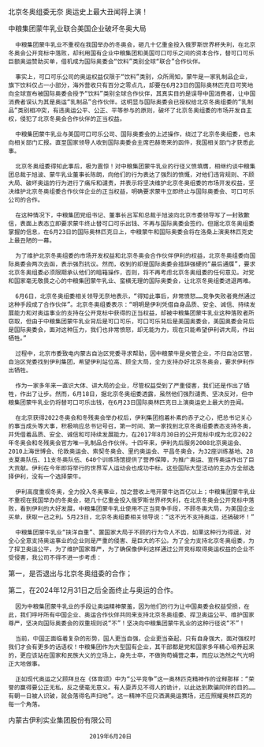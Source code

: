 北京冬奥组委无奈 奥运史上最大丑闻将上演！

中粮集团蒙牛乳业联合美国企业破坏冬奥大局



      中粮集团蒙牛乳业不重视在我国举办的冬奥会，砸几十亿重金投入俄罗斯世界杯失利，在北京冬奥会公开竞标中落败，却利用国有企业中粮集团和美国可口可乐之间的资本合作，替可口可乐巨额奥运赞助买单，借机成为国际奥委会“饮料”类别全球“联合”合作伙伴。

      事实上，可口可乐公司的奥运权益仅限于“饮料”类别，众所周知，蒙牛是一家乳制品企业，旗下饮料仅占一小部分，海外营收只有百分之零点几，却要在6月23日的国际奥林匹克日可笑地向全球宣布被国际奥委会授予“饮料”类别全球合作伙伴，其真实目的是误导中国消费者，让中国消费者误认为其是奥运“乳制品”合作伙伴。这明显与国际奥委会已授权给北京冬奥组委的“乳制品”类别相冲突，有违奥运公平、公正、平等参与的原则，破坏了北京冬奥组委的市场开发自主权，侵犯了北京冬奥会合作伙伴的正当权益。

      中粮集团蒙牛乳业与美国可口可乐公司、国际奥委会的上述操作，绕过了北京冬奥组委，也未向相关部门汇报。直至国家领导人收到国际奥委会主席巴赫寄来的函件，我国相关部门才获悉此事。

      北京冬奥组委得知此事后，极为震惊！对中粮集团蒙牛乳业的行径义愤填膺，相继约谈中粮集团总裁于旭波、蒙牛乳业董事长陈朗，向他们的行为表达了强烈的愤慨，对他们违背规则、不顾大局、破坏奥运的行为进行了痛斥和谴责，并表示将坚决维护北京冬奥组委的市场开发权益，坚决维护北京冬奥组委合作伙伴企业的正当权益，明确要求蒙牛立即终止与国际奥委会、可口可乐公司的合作。

      在这种情况下，中粮集团党组书记、董事长吕军和总裁于旭波向北京市委领导写了一封致歉信，表面上表态立即要求蒙牛终止替可口可乐出钱、不再与国际奥委会签约。但据北京冬奥组委掌握的信息，在6月23日的国际奥林匹克日上，中粮蒙牛和国际奥委会将在洛桑上演奥林匹克史上最丑陋的一幕。

      为了维护北京冬奥组委的市场开发权益和北京冬奥会合作伙伴伊利的权益，北京冬奥组委向国际奥委会两次去函，表示强烈抗议。然而，收到的却是国际奥委会措辞强硬的“最后通牒”，要求北京冬奥组委必须限期承认他们的暗箱操作，否则，将不再考虑北京冬奥组委的任何意见。对党和国家毫无敬畏之心的中粮集团蒙牛乳业、蛮横无理的国际奥委会，让北京冬奥组委进退两难。

      6月6日，北京冬奥组委相关领导无奈地表示，“得知此事后，非常愤怒……竞争失败者竟然通过这种手段成了合作伙伴”。北京冬奥组委表示：“明明是伊利凭借自身品质、安全、诚信、持续发展能力和对奥运事业的支持在公开竞标中获得的正当权益，却被中粮集团蒙牛乳业这种落败者所窃取，但由于中粮集团蒙牛乳业背后是可口可乐，可口可乐背后是美国奥委会，美国奥委会背后是国际奥委会，面对这种压力，我们也非常愤怒，却无能为力，现在只能希望伊利讲大局，作出牺牲。”

      过程中，北京市委致电内蒙古自治区党委寻求帮助，因中粮蒙牛是央管企业，不归自治区管，自治区党委找到伊利集团，希望伊利站位高、顾全大局，全力支持办好北京冬奥会，要求伊利作出牺牲。

      作为一家多年来一直识大体、讲大局的企业，尽管权益受到了严重侵害，我们还是作出了牺牲，作出了让步。然而，6月18日，据北京冬奥组委透露，虽然他们强烈谴责、坚决反对，但中粮集团蒙牛乳业仍将替可口可乐出钱，在6月23日国际奥林匹克日上演奥运史上最大的丑闻。

      在北京获得2022冬奥会和冬残奥会举办权后，伊利集团抱着朴素的赤子之心，把总书记关心的事当成头等大事，积极响应总书记号召，第一时间、第一家找到北京冬奥组委表态支持冬奥，并凭借着品质、安全、诚信和可持续发展能力，在2017年8月30日的公开竞标中成为北京2022年冬奥会和冬残奥会官方唯一乳制品合作伙伴。十四年来，伊利先后服务2008北京奥运会、2010上海世博会、伦敦奥运会、索契冬奥会、里约奥运会、平昌冬奥会，为32座训练基地、28支夏奥队伍、11支冬奥队伍、640个训练场馆提供了营养保障，为推广奥运、宣传奥运作出了巨大贡献。伊利在今年即将举行的世界军人运动会也成功中标。这些国际大型活动的主办方全部选择伊利，没有一个选择蒙牛。

      伊利高度重视冬奥，全力投入冬奥事业，加之营收上甩开蒙牛达百亿以上；中粮集团蒙牛乳业不重视在我国举办的冬奥会，砸几十亿重金投入俄罗斯世界杯失利，在北京冬奥会公开竞标中落败，看到伊利的大好发展，中粮集团蒙牛乳业使用不正当竞争手段，不顾冬奥大局，为美国企业买单，获取一己之利。5月23日，北京冬奥组委相关领导说：“这不光不支持奥运，还搞破坏！”

      中粮集团蒙牛乳业“挟洋自重”、置国家大局于不顾的行为令人不齿，如果这种行为得逞，对全心全意支持奥运事业的企业则是严重的侵害、是巨大的不公。为了全力支持北京冬奥组委，为了捍卫奥运公平，为了维护国家尊严，为了确保像伊利这样通过公开竞标取得奥运权益的企业不受侵害，我公司不得不进一步考虑：

第一，是否退出与北京冬奥组委的合作；

第二，在2024年12月31日之后全面终止与奥运的合作。

      因为中粮集团蒙牛乳业的手段让奥运精神蒙羞，因为他们的行为让中国奥委会权益受损，在此，我们呼吁所有中国企业、奥运合作伙伴共同来支持北京冬奥组委、捍卫奥运公平、维护国家尊严，坚决向国际奥委会的双重规则说“不”！坚决向中粮集团蒙牛乳业的这种行径说“不”！

      当前，中国正面临着复杂的形势，国人更当自强，企业更当奋起，只有自身强大，面对强权时我们才会有更多的话语权！中粮集团作为大型国有企业，其干部都是党和国家多年精心培养起来的，更应该站在国家和民族大义的立场上，身先士卒，不做狗苟蝇营之事，而应以浩然之气光明正大地做事。

      正如现代奥运之父顾拜旦在《体育颂》中为“公平竞争”这一奥林匹克精神作的诠释那样：“荣誉的赢得要公正无私，反之便毫无意义。有人耍弄见不得人的诡计，以此达到欺骗同伴的目的……有朝一日被人识破，就会落得名声扫地”。这一精神不应只洒满奥运赛场，还应照耀奥林匹克的每一个角落。



内蒙古伊利实业集团股份有限公司

                           2019年6月20日

